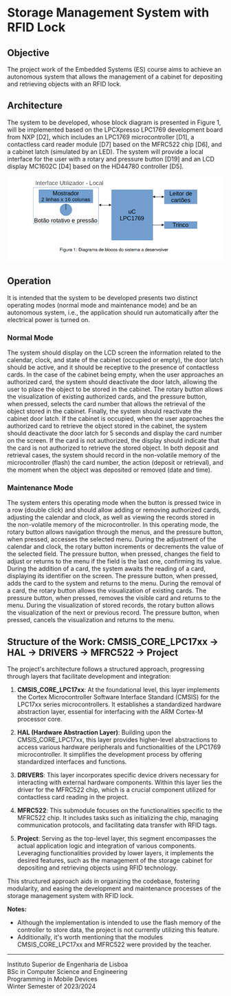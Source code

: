 # Storage Management System with RFID Lock

## Objective

The project work of the Embedded Systems (ES) course aims to achieve an autonomous system that allows the management of a cabinet for depositing and retrieving objects with an RFID lock.

## Architecture

The system to be developed, whose block diagram is presented in Figure 1, will be implemented based on the LPCXpresso LPC1769 development board from NXP [D2], which includes an LPC1769 microcontroller [D1], a contactless card reader module [D7] based on the MFRC522 chip [D6], and a cabinet latch (simulated by an LED). The system will provide a local interface for the user with a rotary and pressure button [D19] and an LCD display MC1602C [D4] based on the HD44780 controller [D5].

![Figure 1: Block diagram of the system to be developed](/docs/figure1.png)

## Operation

It is intended that the system to be developed presents two distinct operating modes (normal mode and maintenance mode) and be an autonomous system, i.e., the application should run automatically after the electrical power is turned on.

### Normal Mode

The system should display on the LCD screen the information related to the calendar, clock, and state of the cabinet (occupied or empty), the door latch should be active, and it should be receptive to the presence of contactless cards. In the case of the cabinet being empty, when the user approaches an authorized card, the system should deactivate the door latch, allowing the user to place the object to be stored in the cabinet. The rotary button allows the visualization of existing authorized cards, and the pressure button, when pressed, selects the card number that allows the retrieval of the object stored in the cabinet. Finally, the system should reactivate the cabinet door latch. If the cabinet is occupied, when the user approaches the authorized card to retrieve the object stored in the cabinet, the system should deactivate the door latch for 5 seconds and display the card number on the screen. If the card is not authorized, the display should indicate that the card is not authorized to retrieve the stored object. In both deposit and retrieval cases, the system should record in the non-volatile memory of the microcontroller (flash) the card number, the action (deposit or retrieval), and the moment when the object was deposited or removed (date and time).

### Maintenance Mode

The system enters this operating mode when the button is pressed twice in a row (double click) and should allow adding or removing authorized cards, adjusting the calendar and clock, as well as viewing the records stored in the non-volatile memory of the microcontroller. In this operating mode, the rotary button allows navigation through the menus, and the pressure button, when pressed, accesses the selected menu. During the adjustment of the calendar and clock, the rotary button increments or decrements the value of the selected field. The pressure button, when pressed, changes the field to adjust or returns to the menu if the field is the last one, confirming its value. During the addition of a card, the system awaits the reading of a card, displaying its identifier on the screen. The pressure button, when pressed, adds the card to the system and returns to the menu. During the removal of a card, the rotary button allows the visualization of existing cards. The pressure button, when pressed, removes the visible card and returns to the menu. During the visualization of stored records, the rotary button allows the visualization of the next or previous record. The pressure button, when pressed, cancels the visualization and returns to the menu.

## Structure of the Work: CMSIS_CORE_LPC17xx -> HAL -> DRIVERS -> MFRC522 -> Project

The project's architecture follows a structured approach, progressing through layers that facilitate development and integration:

1. **CMSIS_CORE_LPC17xx**: At the foundational level, this layer implements the Cortex Microcontroller Software Interface Standard (CMSIS) for the LPC17xx series microcontrollers. It establishes a standardized hardware abstraction layer, essential for interfacing with the ARM Cortex-M processor core.

2. **HAL (Hardware Abstraction Layer)**: Building upon the CMSIS_CORE_LPC17xx, this layer provides higher-level abstractions to access various hardware peripherals and functionalities of the LPC1769 microcontroller. It simplifies the development process by offering standardized interfaces and functions.

3. **DRIVERS**: This layer incorporates specific device drivers necessary for interacting with external hardware components. Within this layer lies the driver for the MFRC522 chip, which is a crucial component utilized for contactless card reading in the project.

4. **MFRC522**: This submodule focuses on the functionalities specific to the MFRC522 chip. It includes tasks such as initializing the chip, managing communication protocols, and facilitating data transfer with RFID tags.

5. **Project**: Serving as the top-level layer, this segment encompasses the actual application logic and integration of various components. Leveraging functionalities provided by lower layers, it implements the desired features, such as the management of the storage cabinet for depositing and retrieving objects using RFID technology.

This structured approach aids in organizing the codebase, fostering modularity, and easing the development and maintenance processes of the storage management system with RFID lock.


**Notes:** 
- Although the implementation is intended to use the flash memory of the controller to store data, the project is not currently utilizing this feature.
- Additionally, it's worth mentioning that the modules CMSIS_CORE_LPC17xx and MFRC522 were provided by the teacher.

---

Instituto Superior de Engenharia de Lisboa<br>
BSc in Computer Science and Engineering<br>
Programming in Mobile Devices<br>
Winter Semester of 2023/2024
